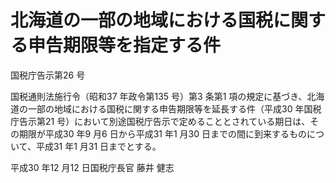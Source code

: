 # 北海道の一部の地域における国税に関する申告期限等を指定する件

国税庁告示第26 号

国税通則法施行令（昭和37 年政令第135 号）第3 条第1 項の規定に基づき、北海道の一部の地域における国税に関する申告期限等を延長する件（平成30 年国税庁告示第21 号）において別途国税庁告示で定めることとされている期日は、その期限が平成30 年9 月6 日から平成31 年1 月30 日までの間に到来するものについて、平成31 年1 月31 日までとする。

平成30 年12 月12 日国税庁長官 藤井 健志